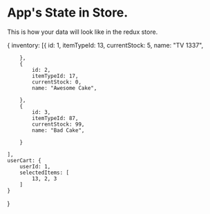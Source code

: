 # App's State in Store.

This is how your data will look like in the redux store.

{
inventory: [{
			id: 1,
			itemTypeId: 13,
			currentStock: 5,
			name: "TV 1337",

		},
		{
			id: 2,
			itemTypeId: 17,
			currentStock: 0,
			name: "Awesome Cake",

		},
		{
			id: 3,
			itemTypeId: 87,
			currentStock: 99,
			name: "Bad Cake",

		}

	],
	userCart: {
		userId: 1,
		selectedItems: [
			13, 2, 3
		]
	}

}